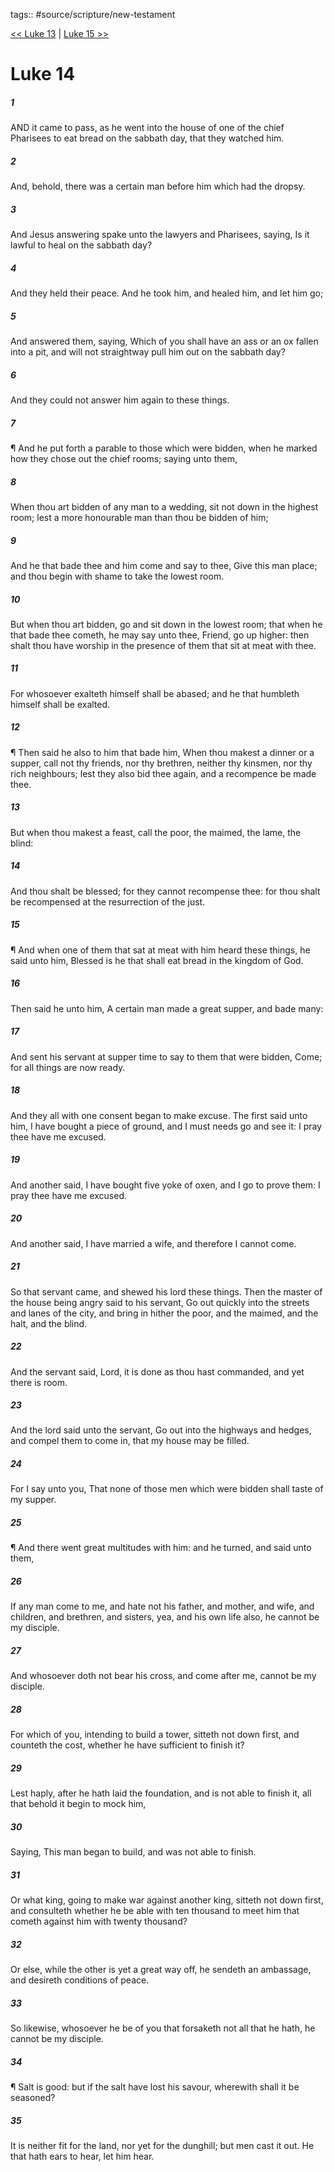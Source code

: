 tags:: #source/scripture/new-testament

[<< Luke 13](new-testament/03_Luke/Luke_13.md) | [Luke 15 >>](new-testament/03_Luke/Luke_15.md)

# Luke 14

##### 1

AND it came to pass, as he went into the house of one of the chief Pharisees to eat bread on the sabbath day, that they watched him.

##### 2

And, behold, there was a certain man before him which had the dropsy.

##### 3

And Jesus answering spake unto the lawyers and Pharisees, saying, Is it lawful to heal on the sabbath day?

##### 4

And they held their peace. And he took him, and healed him, and let him go;

##### 5

And answered them, saying, Which of you shall have an ass or an ox fallen into a pit, and will not straightway pull him out on the sabbath day?

##### 6

And they could not answer him again to these things.

##### 7

¶ And he put forth a parable to those which were bidden, when he marked how they chose out the chief rooms; saying unto them,

##### 8

When thou art bidden of any man to a wedding, sit not down in the highest room; lest a more honourable man than thou be bidden of him;

##### 9

And he that bade thee and him come and say to thee, Give this man place; and thou begin with shame to take the lowest room.

##### 10

But when thou art bidden, go and sit down in the lowest room; that when he that bade thee cometh, he may say unto thee, Friend, go up higher: then shalt thou have worship in the presence of them that sit at meat with thee.

##### 11

For whosoever exalteth himself shall be abased; and he that humbleth himself shall be exalted.

##### 12

¶ Then said he also to him that bade him, When thou makest a dinner or a supper, call not thy friends, nor thy brethren, neither thy kinsmen, nor thy rich neighbours; lest they also bid thee again, and a recompence be made thee.

##### 13

But when thou makest a feast, call the poor, the maimed, the lame, the blind:

##### 14

And thou shalt be blessed; for they cannot recompense thee: for thou shalt be recompensed at the resurrection of the just.

##### 15

¶ And when one of them that sat at meat with him heard these things, he said unto him, Blessed is he that shall eat bread in the kingdom of God.

##### 16

Then said he unto him, A certain man made a great supper, and bade many:

##### 17

And sent his servant at supper time to say to them that were bidden, Come; for all things are now ready.

##### 18

And they all with one consent began to make excuse. The first said unto him, I have bought a piece of ground, and I must needs go and see it: I pray thee have me excused.

##### 19

And another said, I have bought five yoke of oxen, and I go to prove them: I pray thee have me excused.

##### 20

And another said, I have married a wife, and therefore I cannot come.

##### 21

So that servant came, and shewed his lord these things. Then the master of the house being angry said to his servant, Go out quickly into the streets and lanes of the city, and bring in hither the poor, and the maimed, and the halt, and the blind.

##### 22

And the servant said, Lord, it is done as thou hast commanded, and yet there is room.

##### 23

And the lord said unto the servant, Go out into the highways and hedges, and compel them to come in, that my house may be filled.

##### 24

For I say unto you, That none of those men which were bidden shall taste of my supper.

##### 25

¶ And there went great multitudes with him: and he turned, and said unto them,

##### 26

If any man come to me, and hate not his father, and mother, and wife, and children, and brethren, and sisters, yea, and his own life also, he cannot be my disciple.

##### 27

And whosoever doth not bear his cross, and come after me, cannot be my disciple.

##### 28

For which of you, intending to build a tower, sitteth not down first, and counteth the cost, whether he have sufficient to finish it?

##### 29

Lest haply, after he hath laid the foundation, and is not able to finish it, all that behold it begin to mock him,

##### 30

Saying, This man began to build, and was not able to finish.

##### 31

Or what king, going to make war against another king, sitteth not down first, and consulteth whether he be able with ten thousand to meet him that cometh against him with twenty thousand?

##### 32

Or else, while the other is yet a great way off, he sendeth an ambassage, and desireth conditions of peace.

##### 33

So likewise, whosoever he be of you that forsaketh not all that he hath, he cannot be my disciple.

##### 34

¶ Salt is good: but if the salt have lost his savour, wherewith shall it be seasoned?

##### 35

It is neither fit for the land, nor yet for the dunghill; but men cast it out. He that hath ears to hear, let him hear.
